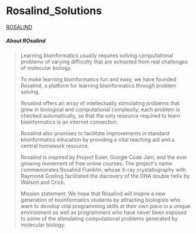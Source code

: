 # Rosalind_Solutions

[ROSALIND](https://rosalind.info/problems/locations/)

##### About ROsalind

> Learning bioinformatics usually requires solving computational problems of varying difficulty that are extracted from real challenges of molecular biology.
> 
> To make learning bioinformatics fun and easy, we have founded Rosalind, a platform for learning bioinformatics through problem solving.
> 
> Rosalind offers an array of intellectually stimulating problems that grow in biological and computational complexity; each problem is checked automatically, so that the only resource required to learn bioinformatics is an internet connection.
> 
> Rosalind also promises to facilitate improvements in standard bioinformatics education by providing a vital teaching aid and a central homework resource.
> 
> Rosalind is inspired by Project Euler, Google Code Jam, and the ever growing movement of free online courses. The project's name commemorates Rosalind Franklin, whose X-ray crystallography with Raymond Gosling facilitated the discovery of the DNA double helix by Watson and Crick.
> 
> Mission statement: We hope that Rosalind will inspire a new generation of bioinformatics students by attracting biologists who want to develop vital programming skills at their own pace in a unique environment as well as programmers who have never been exposed to some of the stimulating computational problems generated by molecular biology.
